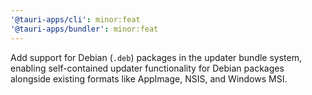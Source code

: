 ```yaml
---
'@tauri-apps/cli': minor:feat
'@tauri-apps/bundler': minor:feat
---
```


Add support for Debian (`.deb`) packages in the updater bundle system, enabling self-contained updater functionality for Debian packages alongside existing formats like AppImage, NSIS, and Windows MSI.

